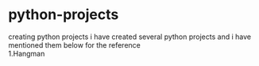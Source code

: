 # python-projects
creating python projects
i have created several python projects and i have mentioned them below for the reference<br>1.Hangman
